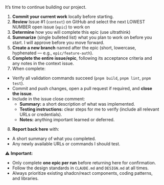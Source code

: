 
It’s time to continue building our project.

1. **Commit your current work** locally before starting.
2. **Review** Issue #1 (`context`) on GitHub and select the next LOWEST NUMBER open issue (`epic`) to work on
3. **Determine** how you will complete this epic (use ultrathink)
4. **Summarize** (single bulleted list) what you plan to work on before you start. I will approve before you move forward.
5. **Create a new branch** named after the epic (short, lowercase, hyphenated — e.g., `epic/feature-auth`).
6. **Complete the entire issue/epic**, following its acceptance criteria and any notes in the context issue.
7. When complete:
  - Verify all validation commands succeed (`pnpm build`, `pnpm lint`, `pnpm test`).
  - Commit and push changes, open a pull request if required, and **close the issue**.
  - Include in the issue close comment:
    - **Summary:** a short description of what was implemented.
    - **Testing instructions:** clear steps for me to verify (include all relevant URLs or credentials).
    - **Notes:** anything important learned or deferred.

8. **Report back here** with:
  - A short summary of what you completed.
  - Any newly available URLs or commands I should test.

⚠️ **Important:**
- Only complete **one epic per run** before returning here for confirmation.
- Follow the design standards in `CLAUDE.md` and `DESIGN.md` at all times.
- Always prioritize existing shadcn/react components, coding patterns, and libraries.